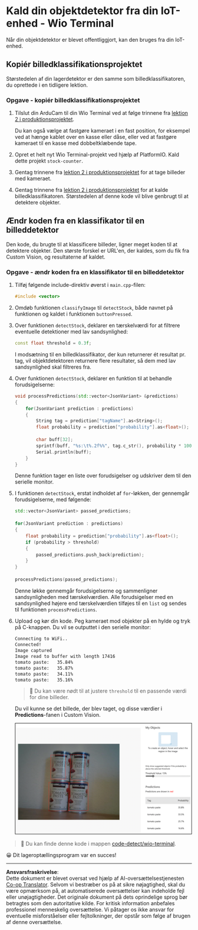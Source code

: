 <!--
CO_OP_TRANSLATOR_METADATA:
{
  "original_hash": "4cf1421420a6fab9ab4f2c391bd523b7",
  "translation_date": "2025-08-27T22:18:06+00:00",
  "source_file": "5-retail/lessons/2-check-stock-device/wio-terminal-object-detector.md",
  "language_code": "da"
}
-->
# Kald din objektdetektor fra din IoT-enhed - Wio Terminal

Når din objektdetektor er blevet offentliggjort, kan den bruges fra din IoT-enhed.

## Kopiér billedklassifikationsprojektet

Størstedelen af din lagerdetektor er den samme som billedklassifikatoren, du oprettede i en tidligere lektion.

### Opgave - kopiér billedklassifikationsprojektet

1. Tilslut din ArduCam til din Wio Terminal ved at følge trinnene fra [lektion 2 i produktionsprojektet](../../../4-manufacturing/lessons/2-check-fruit-from-device/wio-terminal-camera.md#task---connect-the-camera).

    Du kan også vælge at fastgøre kameraet i en fast position, for eksempel ved at hænge kablet over en kasse eller dåse, eller ved at fastgøre kameraet til en kasse med dobbeltklæbende tape.

1. Opret et helt nyt Wio Terminal-projekt ved hjælp af PlatformIO. Kald dette projekt `stock-counter`.

1. Gentag trinnene fra [lektion 2 i produktionsprojektet](../../../4-manufacturing/lessons/2-check-fruit-from-device/README.md#task---capture-an-image-using-an-iot-device) for at tage billeder med kameraet.

1. Gentag trinnene fra [lektion 2 i produktionsprojektet](../../../4-manufacturing/lessons/2-check-fruit-from-device/README.md#task---classify-images-from-your-iot-device) for at kalde billedklassifikatoren. Størstedelen af denne kode vil blive genbrugt til at detektere objekter.

## Ændr koden fra en klassifikator til en billeddetektor

Den kode, du brugte til at klassificere billeder, ligner meget koden til at detektere objekter. Den største forskel er URL'en, der kaldes, som du fik fra Custom Vision, og resultaterne af kaldet.

### Opgave - ændr koden fra en klassifikator til en billeddetektor

1. Tilføj følgende include-direktiv øverst i `main.cpp`-filen:

    ```cpp
    #include <vector>
    ```

1. Omdøb funktionen `classifyImage` til `detectStock`, både navnet på funktionen og kaldet i funktionen `buttonPressed`.

1. Over funktionen `detectStock`, deklarer en tærskelværdi for at filtrere eventuelle detektioner med lav sandsynlighed:

    ```cpp
    const float threshold = 0.3f;
    ```

    I modsætning til en billedklassifikator, der kun returnerer ét resultat pr. tag, vil objektdetektoren returnere flere resultater, så dem med lav sandsynlighed skal filtreres fra.

1. Over funktionen `detectStock`, deklarer en funktion til at behandle forudsigelserne:

    ```cpp
    void processPredictions(std::vector<JsonVariant> &predictions)
    {
        for(JsonVariant prediction : predictions)
        {
            String tag = prediction["tagName"].as<String>();
            float probability = prediction["probability"].as<float>();
    
            char buff[32];
            sprintf(buff, "%s:\t%.2f%%", tag.c_str(), probability * 100.0);
            Serial.println(buff);
        }
    }
    ```

    Denne funktion tager en liste over forudsigelser og udskriver dem til den serielle monitor.

1. I funktionen `detectStock`, erstat indholdet af `for`-løkken, der gennemgår forudsigelserne, med følgende:

    ```cpp
    std::vector<JsonVariant> passed_predictions;

    for(JsonVariant prediction : predictions) 
    {
        float probability = prediction["probability"].as<float>();
        if (probability > threshold)
        {
            passed_predictions.push_back(prediction);
        }
    }

    processPredictions(passed_predictions);
    ```

    Denne løkke gennemgår forudsigelserne og sammenligner sandsynligheden med tærskelværdien. Alle forudsigelser med en sandsynlighed højere end tærskelværdien tilføjes til en `list` og sendes til funktionen `processPredictions`.

1. Upload og kør din kode. Peg kameraet mod objekter på en hylde og tryk på C-knappen. Du vil se outputtet i den serielle monitor:

    ```output
    Connecting to WiFi..
    Connected!
    Image captured
    Image read to buffer with length 17416
    tomato paste:   35.84%
    tomato paste:   35.87%
    tomato paste:   34.11%
    tomato paste:   35.16%
    ```

    > 💁 Du kan være nødt til at justere `threshold` til en passende værdi for dine billeder.

    Du vil kunne se det billede, der blev taget, og disse værdier i **Predictions**-fanen i Custom Vision.

    ![4 dåser tomatpuré på en hylde med forudsigelser for de 4 detektioner på 35,8%, 33,5%, 25,7% og 16,6%](../../../../../translated_images/custom-vision-stock-prediction.942266ab1bcca3410ecdf23643b9f5f570cfab2345235074e24c51f285777613.da.png)

> 💁 Du kan finde denne kode i mappen [code-detect/wio-terminal](../../../../../5-retail/lessons/2-check-stock-device/code-detect/wio-terminal).

😀 Dit lageroptællingsprogram var en succes!

---

**Ansvarsfraskrivelse**:  
Dette dokument er blevet oversat ved hjælp af AI-oversættelsestjenesten [Co-op Translator](https://github.com/Azure/co-op-translator). Selvom vi bestræber os på at sikre nøjagtighed, skal du være opmærksom på, at automatiserede oversættelser kan indeholde fejl eller unøjagtigheder. Det originale dokument på dets oprindelige sprog bør betragtes som den autoritative kilde. For kritisk information anbefales professionel menneskelig oversættelse. Vi påtager os ikke ansvar for eventuelle misforståelser eller fejltolkninger, der opstår som følge af brugen af denne oversættelse.